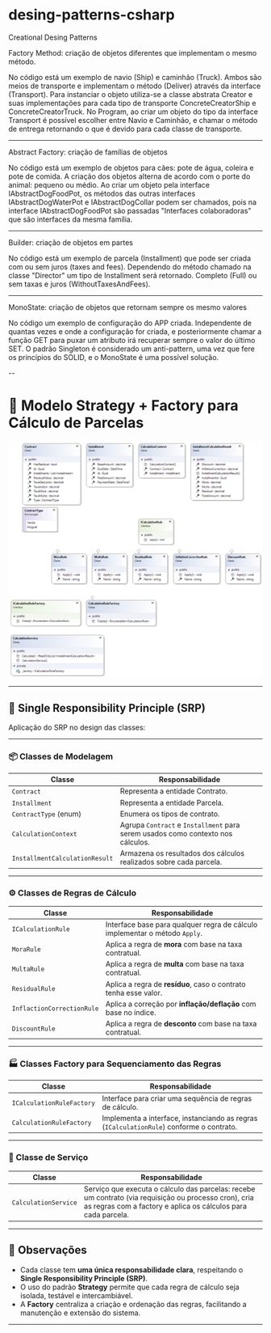 # desing-patterns-csharp

Creational  Desing Patterns

Factory Method: criação de objetos diferentes que implementam o mesmo método. 

No código está um exemplo de navio (Ship) e caminhão (Truck). Ambos são meios de transporte e implementam o método (Deliver) através da interface (Transport). 
Para instanciar o objeto utiliza-se a classe abstrata Creator e suas implementações para cada tipo de transporte ConcreteCreatorShip e ConcreteCreatorTruck. No Program, ao criar um objeto do tipo da interface Transport é possível escolher entre Navio e Caminhão, e chamar o método de entrega retornando o que é devido para cada classe de transporte.

---

Abstract Factory: criação de famílias de objetos

No código está um exemplo de objetos para cães: pote de água, coleira e pote de comida. A criação dos objetos alterna de acordo com o porte do animal: pequeno ou médio.
Ao criar um objeto pela interface IAbstractDogFoodPot, os métodos das outras interfaces IAbstractDogWaterPot e IAbstractDogCollar podem ser chamados, pois na interface IAbstractDogFoodPot são passadas "Interfaces colaboradoras" que são interfaces da mesma família.

---

Builder: criação de objetos em partes

No código está um exemplo de parcela (Installment) que pode ser criada com ou sem juros (taxes and fees). Dependendo do método chamado na classe "Director" um tipo de Installment será retornado. Completo (Full) ou sem taxas e juros (WithoutTaxesAndFees).

---
MonoState: criação de objetos que retornam sempre os mesmo valores

No código um exemplo de configuração do APP criada. Independente de quantas vezes e onde a configuração for criada, e posteriormente chamar a função GET para puxar um atributo irá recuperar sempre o valor do último SET. O padrão Singleton é considerado um anti-pattern, uma vez que fere os princípios do SOLID, e o MonoState é uma possível solução.

--

# 🧮 Modelo Strategy + Factory para Cálculo de Parcelas

![Diagrama de Classes](./strategy%2Bfactory/InstallmentCalculator.png)

---

## 🧭 Single Responsibility Principle (SRP)

Aplicação do SRP no design das classes:

---

### 📦 Classes de Modelagem

| Classe                         | Responsabilidade                                                                 |
|-------------------------------|-----------------------------------------------------------------------------------|
| `Contract`                    | Representa a entidade Contrato.                                                   |
| `Installment`                 | Representa a entidade Parcela.                                                    |
| `ContractType` (enum)         | Enumera os tipos de contrato.                                                    |
| `CalculationContext`          | Agrupa `Contract` e `Installment` para serem usados como contexto nos cálculos.  |
| `InstallmentCalculationResult`| Armazena os resultados dos cálculos realizados sobre cada parcela.               |

---

### ⚙️ Classes de Regras de Cálculo

| Classe              | Responsabilidade                                                                 |
|---------------------|-----------------------------------------------------------------------------------|
| `ICalculationRule`  | Interface base para qualquer regra de cálculo implementar o método `Apply`.       |
| `MoraRule`          | Aplica a regra de **mora** com base na taxa contratual.                          |
| `MultaRule`         | Aplica a regra de **multa** com base na taxa contratual.                         |
| `ResidualRule`      | Aplica a regra de **resíduo**, caso o contrato tenha esse valor.                 |
| `InflactionCorrectionRule` | Aplica a correção por **inflação/deflação** com base no índice.      |
| `DiscountRule`      | Aplica a regra de **desconto** com base na taxa contratual.                      |

---

### 🏭 Classes Factory para Sequenciamento das Regras

| Classe                     | Responsabilidade                                                                 |
|----------------------------|-----------------------------------------------------------------------------------|
| `ICalculationRuleFactory` | Interface para criar uma sequência de regras de cálculo.                         |
| `CalculationRuleFactory`  | Implementa a interface, instanciando as regras (`ICalculationRule`) conforme o contrato. |

---

### 🧰 Classe de Serviço

| Classe             | Responsabilidade                                                                                   |
|--------------------|-----------------------------------------------------------------------------------------------------|
| `CalculationService` | Serviço que executa o cálculo das parcelas: recebe um contrato (via requisição ou processo cron), cria as regras com a factory e aplica os cálculos para cada parcela. |

---

## 📌 Observações

- Cada classe tem **uma única responsabilidade clara**, respeitando o **Single Responsibility Principle (SRP)**.
- O uso do padrão **Strategy** permite que cada regra de cálculo seja isolada, testável e intercambiável.
- A **Factory** centraliza a criação e ordenação das regras, facilitando a manutenção e extensão do sistema.

---

